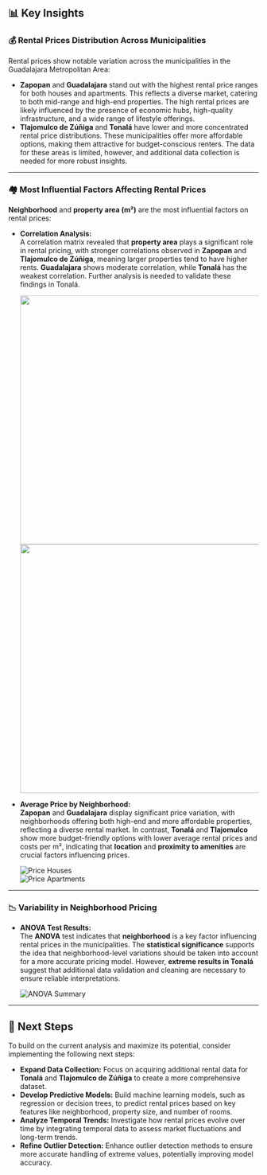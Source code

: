 ## 📊 Key Insights

### 💰 Rental Prices Distribution Across Municipalities

Rental prices show notable variation across the municipalities in the Guadalajara Metropolitan Area:

- **Zapopan** and **Guadalajara** stand out with the highest rental price ranges for both houses and apartments. This reflects a diverse market, catering to both mid-range and high-end properties. The high rental prices are likely influenced by the presence of economic hubs, high-quality infrastructure, and a wide range of lifestyle offerings.
- **Tlajomulco de Zúñiga** and **Tonalá** have lower and more concentrated rental price distributions. These municipalities offer more affordable options, making them attractive for budget-conscious renters. The data for these areas is limited, however, and additional data collection is needed for more robust insights.

---

### 🏘 Most Influential Factors Affecting Rental Prices

**Neighborhood** and **property area (m²)** are the most influential factors on rental prices:

- **Correlation Analysis:**  
   A correlation matrix revealed that **property area** plays a significant role in rental pricing, with stronger correlations observed in **Zapopan** and **Tlajomulco de Zúñiga**, meaning larger properties tend to have higher rents. **Guadalajara** shows moderate correlation, while **Tonalá** has the weakest correlation. Further analysis is needed to validate these findings in Tonalá.

   <img src="https://github.com/user-attachments/assets/fdfc88e2-55c2-4181-b9e1-014bec70b6bb" width="500" />
   <img src="https://github.com/user-attachments/assets/8f233e85-912e-4e3e-9cbb-91fb3bbb6ab1" width="500" />

- **Average Price by Neighborhood:**  
   **Zapopan** and **Guadalajara** display significant price variation, with neighborhoods offering both high-end and more affordable properties, reflecting a diverse rental market. In contrast, **Tonalá** and **Tlajomulco** show more budget-friendly options with lower average rental prices and costs per m², indicating that **location** and **proximity to amenities** are crucial factors influencing prices.

   ![Price Houses](https://github.com/user-attachments/assets/b7b98ecf-bb7c-4fd2-a88a-1da548c7898c)  
   ![Price Apartments](https://github.com/user-attachments/assets/42001125-6817-448d-805c-b48df4e84c09)

---

### 📉 Variability in Neighborhood Pricing

- **ANOVA Test Results:**  
   The **ANOVA** test indicates that **neighborhood** is a key factor influencing rental prices in the municipalities. The **statistical significance** supports the idea that neighborhood-level variations should be taken into account for a more accurate pricing model. However, **extreme results in Tonalá** suggest that additional data validation and cleaning are necessary to ensure reliable interpretations.

   ![ANOVA Summary](https://github.com/user-attachments/assets/622c4686-d664-4e39-aab7-aa20b32a4783)

---

## 🚀 Next Steps

To build on the current analysis and maximize its potential, consider implementing the following next steps:

- **Expand Data Collection:** Focus on acquiring additional rental data for **Tonalá** and **Tlajomulco de Zúñiga** to create a more comprehensive dataset.
- **Develop Predictive Models:** Build machine learning models, such as regression or decision trees, to predict rental prices based on key features like neighborhood, property size, and number of rooms.
- **Analyze Temporal Trends:** Investigate how rental prices evolve over time by integrating temporal data to assess market fluctuations and long-term trends.
- **Refine Outlier Detection:** Enhance outlier detection methods to ensure more accurate handling of extreme values, potentially improving model accuracy.
